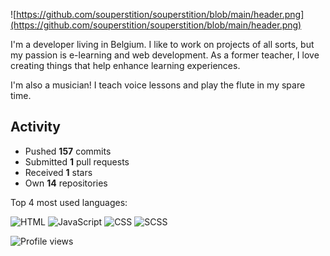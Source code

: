 ![https://github.com/souperstition/souperstition/blob/main/header.png](https://github.com/souperstition/souperstition/blob/main/header.png)


I'm a developer living in Belgium. I like to work on projects of all sorts, but my passion is e-learning and web development. As a former teacher, I love creating things that help enhance learning experiences.

I'm also a musician! I teach voice lessons and play the flute in my spare time. 

## Activity
- Pushed **157** commits
- Submitted **1** pull requests
- Received **1** stars
- Own **14** repositories

Top 4 most used languages:

![HTML](https://img.shields.io/static/v1?style=flat-square&label=%E2%A0%80&color=555&labelColor=%23e34c26&message=HTML%EF%B8%B134.8%25)
![JavaScript](https://img.shields.io/static/v1?style=flat-square&label=%E2%A0%80&color=555&labelColor=%23f1e05a&message=JavaScript%EF%B8%B134%25)
![CSS](https://img.shields.io/static/v1?style=flat-square&label=%E2%A0%80&color=555&labelColor=%23563d7c&message=CSS%EF%B8%B116.6%25)
![SCSS](https://img.shields.io/static/v1?style=flat-square&label=%E2%A0%80&color=555&labelColor=%23c6538c&message=SCSS%EF%B8%B114.4%25)

![Profile views](https://gpvc.arturio.dev/souperstition)
